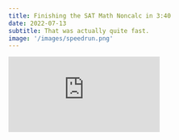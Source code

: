 ```yaml
---
title: Finishing the SAT Math Noncalc in 3:40
date: 2022-07-13
subtitle: That was actually quite fast.
image: '/images/speedrun.png'
---
```


<p><iframe src="https://www.youtube.com/embed/JgANv_aeJkQ" loading="lazy" frameborder="0" allowfullscreen></iframe></p>

